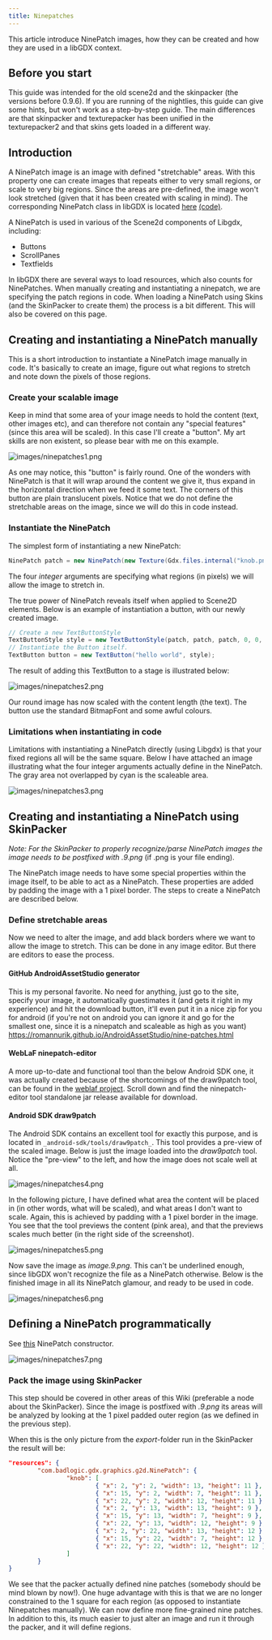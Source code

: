 ```yaml
---
title: Ninepatches
---
```

This article introduce NinePatch images, how they can be created and how they
are used in a libGDX context.

## Before you start

This guide was intended for the old scene2d and the skinpacker (the versions before 0.9.6). If you are running of the nightlies, this guide can give some hints, but won't work as a step-by-step guide. The main differences are that skinpacker and texturepacker has been unified in the texturepacker2 and that skins gets loaded in a different way. 

## Introduction

A NinePatch image is an image with defined "stretchable" areas. With this
property one can create images that repeats either to very small
regions, or scale to very big regions. Since the areas are pre-defined,
the image won't look stretched (given that it has been created with
scaling in mind). The corresponding NinePatch class in libGDX is located [here](https://libgdx.badlogicgames.com/nightlies/docs/api/com/badlogic/gdx/graphics/g2d/NinePatch.html)
[(code)](https://github.com/libgdx/libgdx/tree/master/gdx/src/com/badlogic/gdx/graphics/g2d/NinePatch.java).

A NinePatch is used in various of the Scene2d components of Libgdx,
including:
  * Buttons
  * ScrollPanes
  * Textfields

In libGDX there are several ways to load resources, which also counts for NinePatches. When manually creating and instantiating a ninepatch, we are specifying the patch regions in code. When loading a NinePatch using Skins (and the SkinPacker to create them) the process is a bit different. This will also be covered on this page.

## Creating and instantiating a NinePatch manually 

This is a short introduction to instantiate a NinePatch image manually in code. It's basically to create an image, figure out what regions to stretch and note down the pixels of those regions.

### Create your scalable image

Keep in mind that some area of your image needs to hold the content
(text, other images etc), and can therefore not contain any "special
features" (since this area will be scaled). In this case I'll create a
"button". My art skills are non existent, so please bear with me on this
example.

![images/ninepatches1.png](/assets/wiki/images/ninepatches1.png)

As one may notice, this "button" is fairly round. One of the wonders
with NinePatch is that it will wrap around the content we give it, thus
expand in the horizontal direction when we feed it some text. The
corners of this button are plain translucent pixels. Notice that we do
not define the stretchable areas on the image, since we will do this in
code instead.

### Instantiate the NinePatch

The simplest form of instantiating a new NinePatch:
```java
NinePatch patch = new NinePatch(new Texture(Gdx.files.internal("knob.png")), 12, 12, 12, 12);
```
The four _integer_ arguments are specifying what regions (in pixels) we will
allow the image to stretch in.

The true power of NinePatch reveals itself when applied to Scene2D
elements. Below is an example of instantiation a button, with our newly
created image.
```java
// Create a new TextButtonStyle
TextButtonStyle style = new TextButtonStyle(patch, patch, patch, 0, 0, 0, 0, new BitmapFont(), new Color(0.3f, 0.2f, 0.8f, 1f), new Color(0, 0, 0, 1f), new Color(0, 0, 0, 1f));
// Instantiate the Button itself.
TextButton button = new TextButton("hello world", style);
```

The result of adding this TextButton to a stage is illustrated below:

![images/ninepatches2.png](/assets/wiki/images/ninepatches2.png)

Our round image has now scaled with the content length (the text). The button use the standard BitmapFont and some awful colours.

### Limitations when instantiating in code

Limitations with instantiating a NinePatch directly (using Libgdx) is that your fixed regions all will be the same square. Below I have attached an image illustrating what the four integer arguments actually define in the NinePatch. The gray area not overlapped by cyan is the scaleable area.

![images/ninepatches3.png](/assets/wiki/images/ninepatches3.png)

## Creating and instantiating a NinePatch using SkinPacker

*Note:* _For the SkinPacker to properly recognize/parse NinePatch images
the image needs to be postfixed with .9.png_ (if .png is your file
ending).

The NinePatch image needs to have some special properties within the
image itself, to be able to act as a NinePatch. These properties are
added by padding the image with a 1 pixel border. The steps to create a
NinePatch are described below.

### Define stretchable areas

Now we need to alter the image, and add black borders where we want to
allow the image to stretch. This can be done in any image editor. But
there are editors to ease the process.

#### GitHub AndroidAssetStudio generator
This is my personal favorite. No need for anything, just go to the site, specify your image, it automatically guestimates it (and gets it right in my experience) and hit the download button, it'll even put it in a nice zip for you for android (if you're not on android you can ignore it and go for the smallest one, since it is a ninepatch and scaleable as high as you want)
https://romannurik.github.io/AndroidAssetStudio/nine-patches.html

#### WebLaF ninepatch-editor
A more up-to-date and functional tool than the below Android SDK one, it was actually created because of the shortcomings of the draw9patch tool, can be found in the [weblaf project](https://github.com/mgarin/weblaf). Scroll down and find the ninepatch-editor tool standalone jar release available for download.

#### Android SDK draw9patch
The Android SDK contains an excellent tool for exactly this purpose,
and is located in `_android-sdk/tools/draw9patch_`. This tool provides a
pre-view of the scaled image. Below is just the image loaded into the
*draw9patch* tool. Notice the "pre-view" to the left, and how the image
does not scale well at all.

![images/ninepatches4.png](/assets/wiki/images/ninepatches4.png)

In the following picture, I have defined what area the content will be
placed in (in other words, what will be scaled), and what areas I don't
want to scale. Again, this is achieved by padding with a 1 pixel border
in the image. You see that the tool previews the content (pink area),
and that the previews scales much better (in the right side of the
screenshot).

![images/ninepatches5.png](/assets/wiki/images/ninepatches5.png)

Now save the image as _image.9.png_. This can't be underlined enough,
since libGDX won't recognize the file as a NinePatch otherwise. Below is
the finished image in all its NinePatch glamour, and ready to be used in
code.

![images/ninepatches6.png](/assets/wiki/images/ninepatches6.png)

## Defining a NinePatch programmatically

See [this](https://libgdx.badlogicgames.com/nightlies/docs/api/com/badlogic/gdx/graphics/g2d/NinePatch.html#NinePatch%28com.badlogic.gdx.graphics.Texture,%20int,%20int,%20int,%20int%29) NinePatch constructor.

![images/ninepatches7.png](/assets/wiki/images/ninepatches7.png)

### Pack the image using SkinPacker

This step should be covered in other areas of this Wiki (preferable a node about the SkinPacker). Since the image is postfixed with _.9.png_ its areas will be analyzed by looking at the 1 pixel padded outer region (as we defined in the previous step).

When this is the only picture from the _export_-folder run in the SkinPacker the result will be:

```json
"resources": {
        "com.badlogic.gdx.graphics.g2d.NinePatch": {
                "knob": [
                        { "x": 2, "y": 2, "width": 13, "height": 11 },
                        { "x": 15, "y": 2, "width": 7, "height": 11 },
                        { "x": 22, "y": 2, "width": 12, "height": 11 },
                        { "x": 2, "y": 13, "width": 13, "height": 9 },
                        { "x": 15, "y": 13, "width": 7, "height": 9 },
                        { "x": 22, "y": 13, "width": 12, "height": 9 },
                        { "x": 2, "y": 22, "width": 13, "height": 12 },
                        { "x": 15, "y": 22, "width": 7, "height": 12 },
                        { "x": 22, "y": 22, "width": 12, "height": 12 }
                ]
        }
}
```

We see that the packer actually defined nine patches (somebody should be mind blown by now!). One huge advantage with this is that we are no longer constrained to the 1 square for each region (as opposed to instantiate Ninepatches manually). We can now define more fine-grained nine patches. In addition to this, its much easier to just alter an image and run it through the packer, and it will define regions.